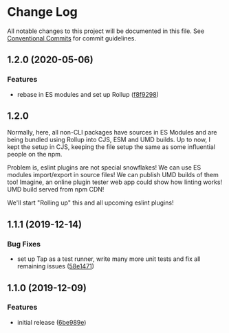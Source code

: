 # Change Log

All notable changes to this project will be documented in this file.
See [Conventional Commits](https://conventionalcommits.org) for commit guidelines.

## 1.2.0 (2020-05-06)

### Features

- rebase in ES modules and set up Rollup ([f8f9298](https://gitlab.com/codsen/codsen/commit/f8f929842cc5870fa4fcaf93cc2da2d6ba09466f))

## 1.2.0

Normally, here, all non-CLI packages have sources in ES Modules and are being bundled using Rollup into CJS, ESM and UMD builds. Up to now, I kept the setup in CJS, keeping the file setup the same as some influential people on the npm.

Problem is, eslint plugins are not special snowflakes! We can use ES modules import/export in source files! We can publish UMD builds of them too! Imagine, an online plugin tester web app could show how linting works! UMD build served from npm CDN!

We'll start "Rolling up" this and all upcoming eslint plugins!

## 1.1.1 (2019-12-14)

### Bug Fixes

- set up Tap as a test runner, write many more unit tests and fix all remaining issues ([58e1471](https://gitlab.com/codsen/codsen/commit/58e147195282077df7ad20efb00dac95976ac24d))

## 1.1.0 (2019-12-09)

### Features

- initial release ([6be989e](https://gitlab.com/codsen/codsen/commit/6be989ee0df3f06661a2319dc990c39d1c3e682f))
